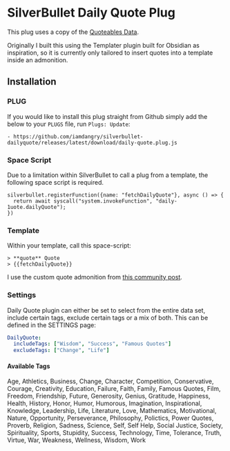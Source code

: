 
# SilverBullet Daily Quote Plug

This plug uses a copy of the [Quoteables Data](https://github.com/quotable-io/data).

Originally I built this using the Templater plugin built for Obsidian as inspiration, so it is currently only tailored to insert quotes into a template inside an admonition.

## Installation

### PLUG

If you would like to install this plug straight from Github simply add the below to your `PLUGS` file, run `Plugs: Update`:

```
- https://github.com/iamdangry/silverbullet-dailyquote/releases/latest/download/daily-quote.plug.js
```

### Space Script

Due to a limitation within SilverBullet to call a plug from a template, the following space script is required.

```space-script
silverbullet.registerFunction({name: "fetchDailyQuote"}, async () => {
  return await syscall("system.invokeFunction", "daily-1uote.dailyQuote");
})
```

### Template

Within your template, call this space-script:

```
> **quote** Quote
> {{fetchDailyQuote}}
```

I use the custom quote admonition from [this community post](https://community.silverbullet.md/t/additional-admonition-types/281/3).

### Settings

Daily Quote plugin can either be set to select from the entire data set, include certain tags, exclude certain tags or a mix of both. This can be defined in the SETTINGS page:

```yaml
DailyQuote:
  includeTags: ["Wisdom", "Success", "Famous Quotes"]
  excludeTags: ["Change", "Life"]
```

#### Available Tags

Age, Athletics, Business, Change, Character, Competition, Conservative, Courage, Creativity, Education, Failure, Faith, Family, Famous Quotes, Film, Freedom, Friendship, Future, Generosity, Genius, Gratitude, Happiness, Health, History, Honor, Humor, Humorous, Imagination, Inspirational, Knowledge, Leadership, Life, Literature, Love, Mathematics, Motivational, Nature, Opportunity, Perseverance, Philosophy, Polictics, Power Quotes, Proverb, Religion, Sadness, Science, Self, Self Help, Social Justice, Society, Spirituality, Sports, Stupidity, Success, Technology, Time, Tolerance, Truth, Virtue, War, Weakness, Wellness, Wisdom, Work
